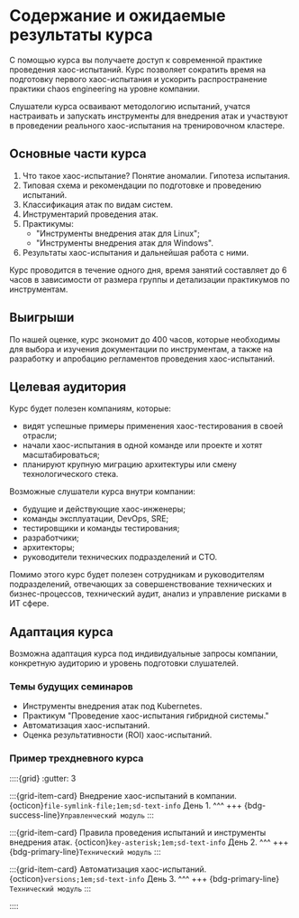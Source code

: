 # Содержание и ожидаемые результаты курса

С помощью курса вы получаете доступ к современной практике проведения хаос-испытаний. Курс позволяет сократить время на подготовку первого хаос-испытания и ускорить распространение
практики chaos engineering на уровне компании.

Слушатели курса осваивают методологию испытаний, учатся настраивать и запускать инструменты для внедрения атак и участвуют в проведении реального хаос-испытания на тренировочном кластере.

## Основные части курса

1. Что такое хаос-испытание? Понятие аномалии. Гипотеза испытания.
2. Типовая схема и рекомендации по подготовке и проведению испытаний.
3. Классификация атак по видам систем.
4. Инструментарий проведения атак.
5. Практикумы:
   - "Инструменты внедрения атак для Linux";
   - "Инструменты внедрения атак для Windows".
6. Результаты хаос-испытания и дальнейшая работа с ними.

Курс проводится в течение одного дня, время занятий составляет до 6 часов в зависимости от
размера группы и детализации практикумов по инструментам.

## Выигрыши

По нашей оценке, курс экономит до 400 часов, которые необходимы для выбора и изучения документации по инструментам, а также на разработку и апробацию регламентов проведения хаос-испытаний.

## Целевая аудитория

Курс будет полезен компаниям, которые:

- видят успешные примеры применения хаос-тестирования в своей отрасли;
- начали хаос-испытания в одной команде или проекте и хотят масштабироваться;
- планируют крупную миграцию архитектуры или смену технологического стека.

Возможные слушатели курса внутри компании:

- будущие и действующие хаос-инженеры;
- команды эксплуатации, DevOps, SRE;
- тестировщики и команды тестирования;
- разработчики;
- архитекторы;
- руководители технических подразделений и CTO.

Помимо этого курс будет полезен сотрудникам и руководителям подразделений, отвечающих за
совершенствование технических и бизнес-процессов, технический аудит, анализ и управление рисками
в ИТ сфере.

## Адаптация курса

Возможна адаптация курса под индивидуальные запросы компании, конкретную аудиторию и уровень подготовки слушателей.

### Темы будущих семинаров

- Инструменты внедрения атак под Kubernetes.
- Практикум "Проведение хаос-испытания гибридной системы."
- Автоматизация хаос-испытаний.
- Оценка результативности (ROI) хаос-испытаний.

### Пример трехдневного курса

::::{grid}
:gutter: 3

:::{grid-item-card} Внедрение хаос-испытаний в компании.
{octicon}`file-symlink-file;1em;sd-text-info` День 1.
^^^
+++
{bdg-success-line}`Управленческий модуль`
:::

:::{grid-item-card} Правила проведения испытаний и инструменты внедрения атак.
{octicon}`key-asterisk;1em;sd-text-info` День 2.
^^^
+++
{bdg-primary-line}`Технический модуль`
:::

:::{grid-item-card} Автоматизация хаос-испытаний.
{octicon}`versions;1em;sd-text-info` День 3.
^^^
+++
{bdg-primary-line}`Технический модуль`
:::

::::
